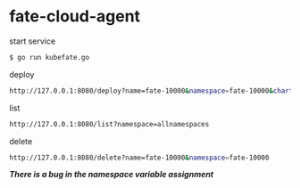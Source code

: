 # fate-cloud-agent

start service
```bash
$ go run kubefate.go
```

deploy
```bash
http://127.0.0.1:8080/deploy?name=fate-10000&namespace=fate-10000&chart=E:\machenlong\AI\github\owlet42\KubeFATE\k8s-deploy\fate-10000
```
list
```bash
http://127.0.0.1:8080/list?namespace=allnamespaces
```
delete
```bash
http://127.0.0.1:8080/delete?name=fate-10000&namespace=fate-10000
```

***There is a bug in the namespace variable assignment***